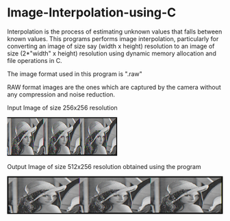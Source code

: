 # Image-Interpolation-using-C

Interpolation is the process of estimating unknown values that falls between known values. 
This programs performs image interpolation, particularly for converting an image of size say (width x height) resolution to an image of size (2*"width" x height) resolution using dynamic memory allocation and file operations in C.

The image format used in this program is ".raw"

RAW format images are the ones which are captured by the camera without any compression and noise reduction.

Input Image of size 256x256 resolution 

![InputImage_size_256x256](InputImage.png)

Output Image of size 512x256 resolution obtained using the program

![OutputImage_size_512x256](OutputImage.png)
